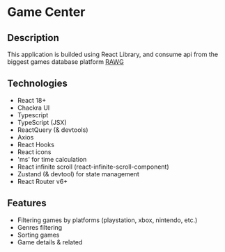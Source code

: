 # Game Center

## Description

This application is builded using React Library, and consume api from the biggest games database platform [RAWG](https://rawg.io/)

## Technologies

- React 18+
- Chackra UI
- Typescript
- TypeScript (JSX)
- ReactQuery (& devtools)
- Axios
- React Hooks
- React icons
- 'ms' for time calculation
- React infinite scroll (react-infinite-scroll-component)
- Zustand (& devtool) for state management
- React Router v6+

## Features

- Filtering games by platforms (playstation, xbox, nintendo, etc.)
- Genres filtering
- Sorting games
- Game details & related
